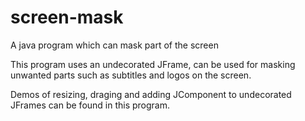 screen-mask
===========

A java program which can mask part of the screen

This program uses an undecorated JFrame, can be used for masking unwanted 
parts such as subtitles and logos on the screen.

Demos of resizing, draging and adding JComponent to undecorated JFrames
can be found in this program.
